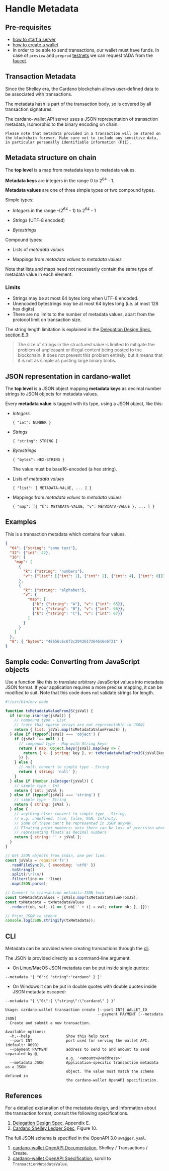 # Handle Metadata

## Pre-requisites

- [how to start a server](start-wallet-server.md)
- [how to create a wallet](create-a-wallet.md)
- In order to be able to send transactions, our wallet must have funds. In case of `preview` and `preprod` [testnets](https://testnets.cardano.org/en/testnets/cardano/overview/) we can request tADA from the [faucet](https://testnets.cardano.org/en/testnets/cardano/tools/faucet/).

## Transaction Metadata

Since the Shelley era, the Cardano blockchain allows user-defined data to be associated with transactions.

The metadata hash is part of the transaction body, so is covered by all transaction signatures.

The cardano-wallet API server uses a JSON representation of transaction metadata, isomorphic to the binary encoding on chain.

```admonish warning
Please note that metadata provided in a transaction will be stored on the blockchain forever. Make sure not to include any sensitive data, in particular personally identifiable information (PII).
```

## Metadata structure on chain

The **top level** is a map from metadata keys to metadata values.

**Metadata keys** are integers in the range 0 to 2<sup>64</sup> - 1.

**Metadata values** are one of three simple types or two compound types.

Simple types:

 * _Integers_ in the range -(2<sup>64</sup> - 1) to 2<sup>64</sup> - 1

 * _Strings_ (UTF-8 encoded)

 * _Bytestrings_

Compound types:

 * Lists of _metadata values_

 * Mappings from _metadata values_ to _metadata values_

Note that lists and maps need not necessarily contain the same type of metadata value in each element.

### Limits

 - Strings may be at most 64 bytes long when UTF-8 encoded.
 - Unencoded bytestrings may be at most 64 bytes long (i.e. at most 128 hex digits).
 - There are no limits to the number of metadata values, apart from the protocol limit on transaction size.

The string length limitation is explained in the
[Delegation Design Spec, section E.3][delegation-spec]:

> The size of strings in the structured value is limited to mitigate
> the problem of unpleasant or illegal content being posted to the
> blockchain. It does not prevent this problem entirely, but it means
> that it is not as simple as posting large binary blobs.

## JSON representation in cardano-wallet

The **top level** is a JSON object mapping **metadata keys** as
decimal number strings to JSON objects for metadata values.

Every **metadata value** is tagged with its type, using a JSON object,
like this:

 * _Integers_

    `{ "int": NUMBER }`

 * _Strings_

    `{ "string": STRING }`

 * _Bytestrings_

    `{ "bytes": HEX-STRING }`

    The value must be base16-encoded (a hex string).

 * Lists of _metadata values_

   `{ "list": [ METADATA-VALUE, ... ] }`

 * Mappings from _metadata values_ to _metadata values_

   `{ "map": [{ "k": METADATA-VALUE, "v": METADATA-VALUE }, ... ] }`

## Examples

This is a transaction metadata which contains four values.

```json
{
  "64": {"string": "some text"},
  "32": {"int": 42},
  "16": {
    "map": [
      {
        "k": {"string": "numbers"},
        "v": {"list": [{"int": 1}, {"int": 2}, {"int": 4}, {"int": 8}]}
      },
      {
        "k": {"string": "alphabet"},
        "v": {
          "map": [
            {"k": {"string": "A"}, "v": {"int": 65}},
            {"k": {"string": "B"}, "v": {"int": 66}},
            {"k": {"string": "C"}, "v": {"int": 67}}
          ]
        }
      }
    ]
  },
  "8": { "bytes": "48656c6c6f2c2043617264616e6f21" }
}
```

## Sample code: Converting from JavaScript objects

Use a function like this to translate arbitrary JavaScript values into metadata JSON format. If your application requires a more precise mapping, it can be modified to suit. Note that this code does not validate strings for length.

```javascript
#!/usr/bin/env node

function txMetadataValueFromJS(jsVal) {
  if (Array.isArray(jsVal)) {
    // compound type - List
    // (note that sparse arrays are not representable in JSON)
    return { list: jsVal.map(txMetadataValueFromJS) };
  } else if (typeof(jsVal) === 'object') {
    if (jsVal !== null ) {
      // compound type - Map with String keys
      return { map: Object.keys(jsVal).map(key => {
        return { k: { string: key }, v: txMetadataValueFromJS(jsVal[key]) };
      }) };
    } else {
      // null: convert to simple type - String
      return { string: 'null' };
    }
  } else if (Number.isInteger(jsVal)) {
    // simple type - Int
    return { int: jsVal };
  } else if (typeof(jsVal) === 'string') {
    // simple type - String
    return { string: jsVal };
  } else {
    // anything else: convert to simple type - String.
    // e.g. undefined, true, false, NaN, Infinity.
    // Some of these can't be represented in JSON anyway.
    // Floating point numbers: note there can be loss of precision when
    // representing floats as decimal numbers
    return { string: '' + jsVal };
  }
}

// Get JSON objects from stdin, one per line.
const jsVals = require('fs')
  .readFileSync(0, { encoding: 'utf8' })
  .toString()
  .split(/\r?\n/)
  .filter(line => !!line)
  .map(JSON.parse);

// Convert to transaction metadata JSON form
const txMetadataValues = jsVals.map(txMetadataValueFromJS);
const txMetadata = txMetadataValues
  .reduce((ob, val, i) => { ob['' + i] = val; return ob; }, {});

// Print JSON to stdout
console.log(JSON.stringify(txMetadata));
```


## CLI

Metadata can be provided when creating transactions through the
[cli](../cli.md).

The JSON is provided directly as a command-line argument.
 - On Linux/MacOS JSON metadata can be put inside single quotes:
```
--metadata '{ "0":{ "string":"cardano" } }'
```
 - On Windows it can be put in double quotes with double quotes inside JSON metadata escaped:
```
--metadata "{ \"0\":{ \"string\":\"cardano\" } }"
```


```
Usage: cardano-wallet transaction create [--port INT] WALLET_ID
                                         --payment PAYMENT [--metadata JSON]
  Create and submit a new transaction.

Available options:
  -h,--help                Show this help text
  --port INT               port used for serving the wallet API. (default: 8090)
  --payment PAYMENT        address to send to and amount to send separated by @,
                           e.g. '<amount>@<address>'
  --metadata JSON          Application-specific transaction metadata as a JSON
                           object. The value must match the schema defined in
                           the cardano-wallet OpenAPI specification.
```


## References

For a detailed explanation of the metadata design, and information about the transaction format, consult the following specifications.

1. [Delegation Design Spec][delegation-spec], Appendix E.
2. [Cardano Shelley Ledger Spec][shelley-ledger-spec], Figure 10.


The full JSON schema is specified in the OpenAPI 3.0 `swagger.yaml`.

1. [cardano-wallet OpenAPI Documentation][swagger-doc], Shelley / Transactions / Create.
2. [cardano-wallet OpenAPI Specification][swagger-spec], scroll to `TransactionMetadataValue`.


[delegation-spec]: https://hydra.iohk.io/job/Cardano/cardano-ledger-specs/delegationDesignSpec/latest/download-by-type/doc-pdf/delegation_design_spec
[shelley-ledger-spec]: https://hydra.iohk.io/job/Cardano/cardano-ledger-specs/specs.shelley-ledger/latest/download-by-type/doc-pdf/ledger-spec
[swagger-doc]: https://cardano-foundation.github.io/cardano-wallet/api/edge/#operation/postTransaction
[swagger-spec]: https://github.com/cardano-foundation/cardano-wallet/blob/master/specifications/api/swagger.yaml
